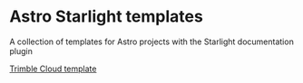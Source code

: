# Astro Starlight templates

A collection of templates for Astro projects with the Starlight documentation plugin


[Trimble Cloud template](https://github.com/jbend/starlight-template/tree/main/templates/trimble-cloud)


